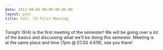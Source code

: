 ```yaml
---
date: 2013-09-04 00:00:00-06:00
layout: post
title: Fall '13 First Meeting
---
```


Tonight (9/4) is the first meeting of the semester! We will be going over a lot of the basics and discussing what we'll be doing this semester. Meeting is at the same place and time (7pm @ ECSS 4.619), see you there!
